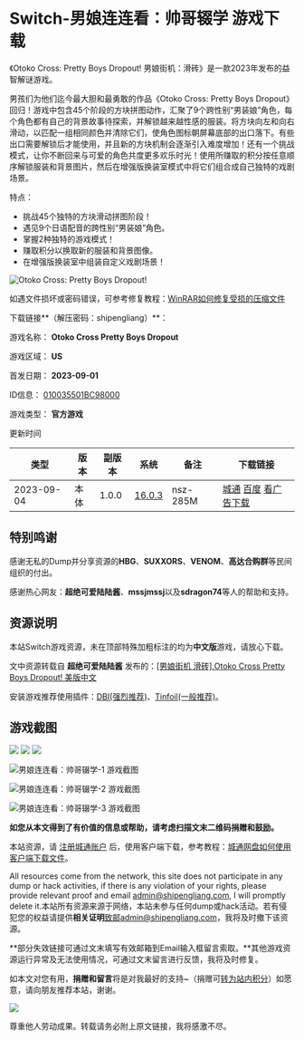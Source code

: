 # Switch-男娘连连看：帅哥辍学 游戏下载

《Otoko Cross: Pretty Boys Dropout! 男娘街机：滑砖》是一款2023年发布的益智解谜游戏。

男孩们为他们迄今最大胆和最勇敢的作品《Otoko Cross: Pretty Boys Dropout》回归！游戏中包含45个阶段的方块拼图动作，汇聚了9个跨性别“男装娘”角色，每个角色都有自己的背景故事待探索，并解锁越来越性感的服装。将方块向左和向右滑动，以匹配一组相同颜色并清除它们，使角色图标朝屏幕底部的出口落下。有些出口需要解锁后才能使用，并且新的方块机制会逐渐引入难度增加！还有一个挑战模式，让你不断回来与可爱的角色共度更多欢乐时光！使用所赚取的积分按任意顺序解锁服装和背景图片，然后在增强版换装室模式中将它们组合成自己独特的戏剧场景。 

特点：
- 挑战45个独特的方块滑动拼图阶段！
- 遇见9个日语配音的跨性别“男装娘”角色。
- 掌握2种独特的游戏模式！
- 赚取积分以换取新的服装和背景图像。
- 在增强版换装室中组装自定义戏剧场景！

![Otoko Cross: Pretty Boys Dropout!](https://pic.shipengliang.com/wp-content/uploads/2023/09/Otoko-Cross-Pretty-Boys-Dropout.jpg)

如遇文件损坏或密码错误，可参考修复教程：[WinRAR如何修复受损的压缩文件](https://shipengliang.com/software-exp/winrar%e5%a6%82%e4%bd%95%e4%bf%ae%e5%a4%8d%e5%8f%97%e6%8d%9f%e7%9a%84%e5%8e%8b%e7%bc%a9%e6%96%87%e4%bb%b6.html)

下载链接**（解压密码：shipengliang）**：

游戏名称：
**Otoko Cross Pretty Boys Dropout**

游戏区域：
**US**

首发日期：
**2023-09-01**

ID信息：
[010035501BC98000](https://tinfoil.io/Title/010035501BC98000 "点击查看本体[010035501BC98000]详情,BID:DF5C69DD085716E5")

游戏类型：
**官方游戏**

更新时间

| 类型      | 版本     | 副版本 | 系统  | 备注 | 下载链接 |
| --------- | -------- | ------ | ----- | ---- | -------- |
| 2023-09-04 | 本体     | 1.0.0  | [16.0.3](javascript:alert('最低可运行系统版本:16.0.3'); "最低可运行系统版本:16.0.3") | nsz-285M | [城通](https://shipengliang.com/go/lnqr9qdl2ufq "2023-09-04 更新") [百度](https://shipengliang.com/go/yue5qd3hg8uo) [看广告下载](https://www.shipengliang.com/ct/930293289.html) |

## 特别鸣谢

感谢无私的Dump并分享资源的**HBG**、**SUXXORS**、**VENOM**、**高达合购群**等民间组织的付出。

感谢热心网友：**超绝可爱陆陆酱**、**mssjmssj**以及**sdragon74**等人的帮助和支持。

## 资源说明

本站Switch游戏资源，未在顶部特殊加粗标注的均为**中文版**游戏，请放心下载。

文中资源转载自 **超绝可爱陆陆酱** 发布的：[\[男娘街机 滑砖\].Otoko Cross Pretty Boys Dropout! 美版中文](https://shipengliang.com/go/pys7isgsc0td)

安装游戏推荐使用插件：[DBI(强烈推荐)](https://shipengliang.com/games/switch-dbi-%e5%9b%be%e6%96%87%e4%bd%bf%e7%94%a8%e6%95%99%e7%a8%8b.html)、[Tinfoil(一般推荐)](https://shipengliang.com/games/switch-tinfoil-%e5%9b%be%e6%96%87%e4%bd%bf%e7%94%a8%e6%95%99%e7%a8%8b.html)。

## 游戏截图

![](//pic.shipengliang.com/NS/010035501BC98000-1.jpg)
![](//pic.shipengliang.com/NS/010035501BC98000-2.jpg)
![](//pic.shipengliang.com/NS/010035501BC98000-3.jpg)

![男娘连连看：帅哥辍学-1 游戏截图](//pic.shipengliang.com/NS/010035501BC98000-1.jpg)

![男娘连连看：帅哥辍学-2 游戏截图](//pic.shipengliang.com/NS/010035501BC98000-2.jpg)

![男娘连连看：帅哥辍学-3 游戏截图](//pic.shipengliang.com/NS/010035501BC98000-3.jpg)

**如您从本文得到了有价值的信息或帮助，请考虑扫描文末二维码捐赠和鼓励。**

本站资源，请 [注册城通账户](/%e5%9f%8e%e9%80%9a%e7%bd%91%e7%9b%98%e8%b4%a6%e6%88%b7%e6%b3%a8%e5%86%8c) 后，使用客户端下载，参考教程：[城通网盘如何使用客户端下载文件](https://shipengliang.com/software-exp/%e5%9f%8e%e9%80%9a%e7%bd%91%e7%9b%98%e5%a6%82%e4%bd%95%e4%bd%bf%e7%94%a8%e5%ae%a2%e6%88%b7%e7%ab%af%e4%b8%8b%e8%bd%bd%e6%96%87%e4%bb%b6.html)。

All resources come from the network, this site does not participate in any dump or hack activities, if there is any violation of your rights, please provide relevant proof and email admin@shipengliang.com, I will promptly delete it.本站所有资源来源于网络，本站未参与任何dump或hack活动。若有侵犯您的权益请提供**相关证明**致邮admin@shipengliang.com，我将及时撤下该资源。

**部分失效链接可通过文末填写有效邮箱到Email输入框留言索取。**其他游戏资源运行异常及无法使用情况，可通过文末留言进行反馈，我将及时修复。

如本文对您有用，**捐赠和留言**将是对我最好的支持~（捐赠可[转为站内积分](/user/)）如愿意，请向朋友推荐本站，谢谢。

![](https://pic.shipengliang.com/wp-content/uploads/2020/03/qrcode.jpg)

尊重他人劳动成果。转载请务必附上原文链接，我将感激不尽。